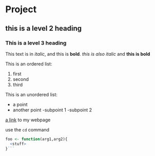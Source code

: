 # Project

## this is a level 2 heading

### This is a level 3 heading

This text is in *italic*, and this is **bold**. _this is also italic_ and __this is bold__

This is an ordered list:
1. first
1. second
1. third

This is an unordered list:
- a point
- another point
  -subpoint 1
  -subpoint 2

[a link](https://pearsonlab.github.io) to my webpage

use the `cd` command
```R
foo <- function(arg1,arg2){
  <stuff>
}```
